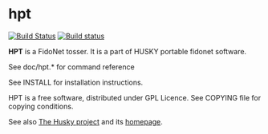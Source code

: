 # hpt
[![Build Status](https://travis-ci.org/huskyproject/hpt.svg?branch=master)](https://travis-ci.org/huskyproject/hpt)
[![Build status](https://ci.appveyor.com/api/projects/status/0kaxqkacvxxiybm5/branch/master?svg=true)](https://ci.appveyor.com/project/dukelsky/hpt/branch/master)


**HPT** is a FidoNet tosser. It is a part of HUSKY portable fidonet software.

See doc/hpt.* for command reference

See INSTALL for installation instructions.

HPT is a free software, distributed under GPL Licence.
See COPYING file for copying conditions.

See also [The Husky project](https://github.com/huskyproject) and its [homepage](https://huskyproject.github.io/).
